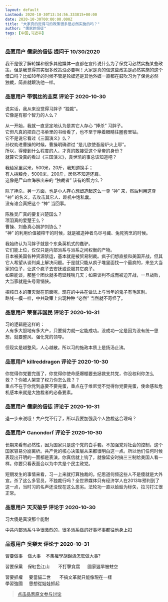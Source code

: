```yaml
---
layout: default
Lastmod: 2020-10-30T13:34:56.333815+00:00
date: 2020-10-30T00:00:00.000Z
title: "大家真的觉得习的政策很多是必然实施的吗？"
author: "儒家的信徒"
tags: [中国,习近平]
---
```



### 品葱用户 **儒家的信徒** 提问于 10/30/2020
    
我不是很了解轮媒和很多其他媒体一直都在宣传说什么为了保党习必然实施某些政策，但是我觉得其实很多政策没必要啊！大家是真的信这些政策是必然实施的这个借口吗？比如18年的时候不管是轮媒还是其他外媒一直都在鼓吹习为了保党必然独裁，简直就跟洗他一样。
    
                

### 品葱用户 **带钢丝的韭菜** 评论于 2020-10-30
        
说实话，我从来没觉得习胖子 “独裁”。  
它像是有那个智力的人么？  
  
从一开始，我就一直坚定地认为是其它人存心 “捧杀” 习胖子。  
它但凡真的把自己书单里的书给看了，也不至于睁着眼睛往圈套里钻。  
它不是说它看过《三国演义》么？  
孙权劝进曹操的时候，曹操明确讲过 “是儿欲使吾居炉火上耶”。  
所以，得傻到什么程度的人，才真的敢接受这个皇帝的身份？  
就算它没真的看过《三国演义》，袁世凯的事总该知道吧？  
  
我给家里买米，500米，20斤，我知道换手；  
有人挑粮食，5000米，200斤，居然不知道还肩。  
这像是尸山血海杀出来的 “独裁者” 该有的智力么？  
  
除了捧杀，另一方面，也是小人存心想塑造起这么一尊 “神” 来，然后利用这尊 “神” 的名义，去攻击其它人、趁机中饱私囊。  
没有谁会真把这个 “神” 当回事。  
  
陈胜吴广真的要复兴楚国么？  
项羽真的爱楚王么？  
曹操、刘备真心拥护刘协么？  
“神” 的利用价值被榨干的时候，就是被造神者鸟尽弓藏、兔死狗烹的时候。  
  
我始终认为习胖子就是个东条英机式的蠢驴。  
它们能上位，仅仅只是内部派系与派系之间权衡的产物。  
日本被美国各种资源禁运，基本就是被贸易制裁。疯子们想直接和美国开战，但其它人希望从谈判桌上解决问题。于是就只能从疯子堆里面找一个最疯的，来坐大当家的位子，让这个疯子去安抚或说服其它疯子。  
如果能谈，那整个团伙就多苟延残喘几天；如果谈判不成而被迫开战，一旦战败，大当家就是头号背锅侠。  
  
招核日本的覆灭就在前面呢，现在的中共在做法上与当年的鬼子有毛区别。  
路线一模一样，中共政策上出现种种 “必然” 当然就不奇怪了。
        
                

### 品葱用户 **荣誉非国民** 评论于 2020-10-31
        
习的逻辑是这样的：  
人有多大胆地有多大产，只要努力就一定能成功。没成功一定是因为没有统一思想，就要整风、强化党的领导。  
  
但现实是越整风，人心越散。所以习的施政本质上是扬汤止沸。
        
                

### 品葱用户 **killreddragon** 评论于 2020-10-30
        
你觉得你党要完蛋了，你觉得你使命感爆棚要去拯救支共党，你没权利你怎么救？？你被人架空了权力你怎么救？？  
重点不在于你党到底要不要完蛋，重点在于维尼觉不觉得你党要完蛋，使命感和危机感本来就是大独裁者的必备要素。
        
                

### 品葱用户 **儒家的信徒** 评论于 2020-10-31
        
退一步来说哦！共产党不行了，所以我要加强我个人独裁这合理吗？
        
                

### 品葱用户 **Ganondorf** 评论于 2020-10-30
        
长期来看有必然性，因为国家只是这个党的白手套。不加强党对社会的控制，这个国家容易分崩离析。共产党的核心决策层从来都很明白这一点。所以他们任何时候表现出开明的一面都是表演，你真信就上钩了，就像延安时搞三三制给美国人看一样。你要只看表面会以为中共是个民主政党。  
  
短期发生的事情来看，习一上来就打算独裁的。纪思道何频这些人不是傻就是大外宣。杀了这么多官员，不独裁行吗？全世界媒体只有经济学人在2013年预判到了这一点，当时习的名声还没现在这么恶劣。法轮功一直以蛤蛤为标矢，拉习打江很正常。
        
                

### 品葱用户 **天灭破乎** 评论于 2020-10-30
        
习大傻是真没那个能耐  
  
中共内部派系斗争很激烈的，很多派系做的好事坏事都往他身上扣
        
                

### 品葱用户 **吳樂天** 评论于 2020-10-31
        
習要做事    做大事    不集權學胡錦濤怎麼做大事?  
  
習要保黨    保紅色江山       不打擊貪腐      國家遲早被蛀空  
  
習要抓權     要當貓二世       不搞文革就只能像現在一樣      
學習強國     思想從娃娃抓起
        
                





> [点击品葱原文参与讨论](https://pincong.rocks/question/32868)

